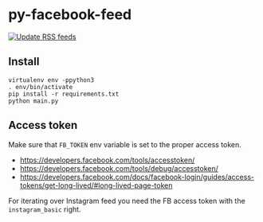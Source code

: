 # py-facebook-feed
[![Update RSS feeds](https://github.com/macbre/farerskie-kadry-feed/actions/workflows/update-rss.yml/badge.svg)](https://github.com/macbre/farerskie-kadry-feed/actions/workflows/update-rss.yml)

## Install

```
virtualenv env -ppython3
. env/bin/activate
pip install -r requirements.txt
python main.py
```

## Access token

Make sure that `FB_TOKEN` env variable is set to the proper access token.

* https://developers.facebook.com/tools/accesstoken/
* https://developers.facebook.com/tools/debug/accesstoken/
* https://developers.facebook.com/docs/facebook-login/guides/access-tokens/get-long-lived/#long-lived-page-token 

For iterating over Instagram feed you need the FB access token with the `instagram_basic` right.
